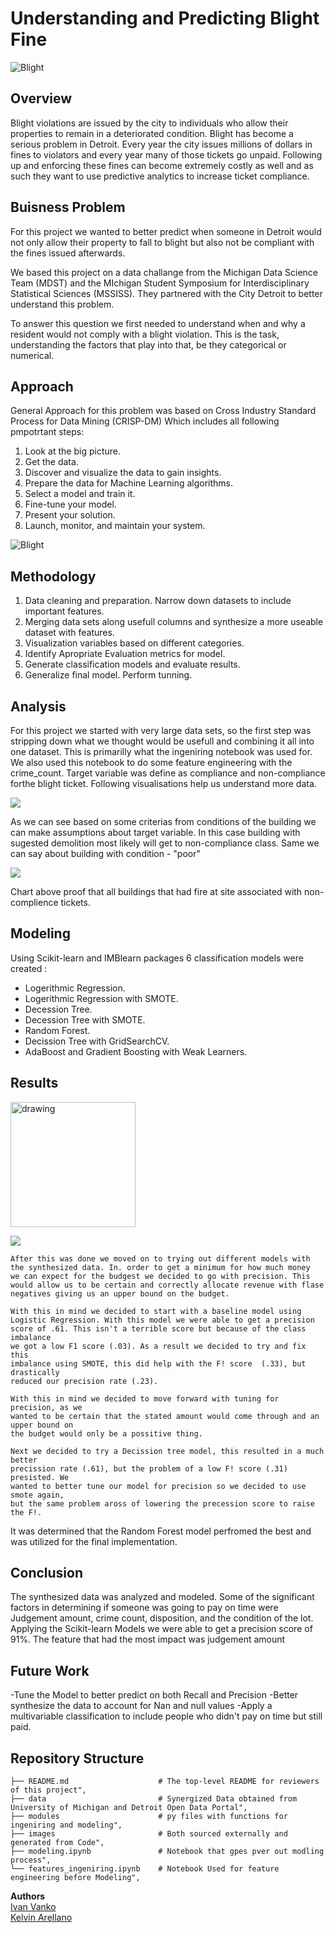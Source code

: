 # Understanding and Predicting Blight Fine

![Blight](https://www.newstatesman.com/sites/default/files/styles/cropped_article_image/public/blogs_2014/07/lafayette.jpg?itok=0My_zKs4)

## Overview

Blight violations are issued by the city to individuals who allow their properties to remain in a deteriorated condition. 
Blight has become a serious problem in Detroit. Every year the city issues millions of dollars in fines to violators 
and every year many of those tickets go unpaid. Following up and enforcing these fines can become extremely costly as well
and as such they want to use predictive analytics to increase ticket compliance.


## Buisness Problem
For this project we wanted to better predict when someone in Detroit would not
only allow their property to fall to blight but also not be compliant with the 
fines issued afterwards.

We based this project on a data challange from the Michigan Data Science Team (MDST) 
and the MIchigan Student Symposium for Interdisciplinary Statistical Sciences (MSSISS). 
They partnered with the City Detroit to better understand this problem.

To answer this question we first needed to understand when and why a resident would not 
comply with a blight violation. This is the task, understanding the factors that play 
into that, be they categorical or numerical.

## Approach

General Approach for this problem was based on Cross Industry Standard Process for Data Mining (CRISP-DM)
Which includes all following pmpotrtant steps: 

1. Look at the big picture. 
2. Get the data. 
3. Discover and visualize the data to gain insights. 
4. Prepare the data for Machine Learning algorithms. 
5. Select a model and train it. 
6. Fine-tune your model. 
7. Present your solution. 
8. Launch, monitor, and maintain your system.

![Blight](images/479px-CRISP-DM_Process_Diagram.png)

## Methodology

1. Data cleaning and preparation. Narrow down datasets to include important features.
2. Merging data sets along usefull columns and synthesize a more useable dataset with features.
3. Visualization variables based on different categories.
4. Identify Apropriate Evaluation metrics for model.
5. Generate classification models and evaluate results.
8. Generalize final model. Perform tunning. 

## Analysis

For this project we started with very large data sets, so the first step was stripping down what we thought would be usefull 
and combining it all into one dataset. This is primarilly what the ingeniring notebook was used for. We also used this notebook 
to do some feature engineering with the crime_count. Target variable was define as compliance and non-compliance forthe blight ticket.
Following visualisations help us understand more data.

![](images/Condition_compliance.png)

As we can see based on some criterias from conditions of the building we can make  assumptions about target variable. In this case building with sugested demolition most likely will get to non-compliance class. Same we can say about building with condition - "poor"

![](images/Fire_Compliance.png)

Chart above proof that all buildings that had fire at site associated with non-complience tickets.

## Modeling

Using Scikit-learn and IMBlearn packages 6 classification models were created :
- Logerithmic Regression. 
- Logerithmic Regression with SMOTE.
- Decession Tree.
- Decession Tree with SMOTE.
- Random Forest.
- Decission Tree with GridSearchCV.
- AdaBoost and Gradient Boosting with Weak Learners.

## Results

<img src="images/Features_Importance.png" alt="drawing" width="200"/>

![](images/Features_Importance.png)
    
    After this was done we moved on to trying out different models with 
    the synthesized data. In. order to get a minimum for how much money 
    we can expect for the budgest we decided to go with precision. This 
    would allow us to be certain and correctly allocate revenue with flase 
    negatives giving us an upper bound on the budget. 
    
    With this in mind we decided to start with a baseline model using 
    Logistic Regression. With this model we were able to get a precision 
    score of .61. This isn't a terrible score but because of the class imbalance 
    we got a low F1 score (.03). As a result we decided to try and fix this 
    imbalance using SMOTE, this did help with the F! score  (.33), but drastically 
    reduced our precision rate (.23). 
    
    With this in mind we decided to move forward with tuning for precision, as we 
    wanted to be certain that the stated amount would come through and an upper bound on 
    the budget would only be a possitive thing. 
    
    Next we decided to try a Decission tree model, this resulted in a much better 
    precission rate (.61), but the problem of a low F! score (.31) presisted. We 
    wanted to better tune our model for precision so we decided to use smote again, 
    but the same problem aross of lowering the precession score to raise the F!.



It was determined that the Random Forest model perfromed the best and was utilized for the final implementation. 

## Conclusion
The synthesized data was analyzed and modeled. Some of the significant factors in determining if someone was going to pay on time were Judgement amount, crime count, disposition, and the condition of the lot. Applying the Scikit-learn Models we were able to get a precision score of 91%. The feature that had the most impact was judgement amount


## Future Work
-Tune the Model to better predict on both Recall and Precision
-Better synthesize the data to account for Nan and null values
-Apply a multivariable classification to include people who didn't pay on time but still paid.

## Repository Structure

    ├── README.md                    # The top-level README for reviewers of this project",
    ├── data                         # Synergized Data obtained from University of Michigan and Detroit Open Data Portal",
    ├── modules                      # py files with functions for ingeniring and modeling",
    ├── images                       # Both sourced externally and generated from Code",       
    ├── modeling.ipynb               # Notebook that gpes pver out modling process",                                        
    └── features_ingeniring.ipynb    # Notebook Used for feature engineering before Modeling",
    
    
**Authors** <br>
[Ivan Vanko](https://github.com/vanitoz)<br>
[Kelvin Arellano](https://github.com/Kelvin-Arellano)<br>

